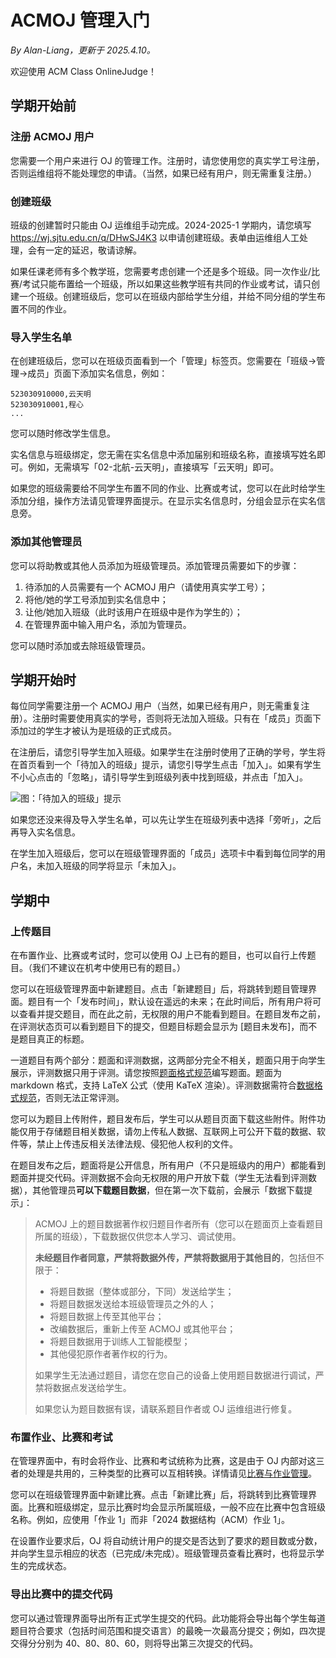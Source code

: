 # ACMOJ 管理入门

*By Alan-Liang，更新于 2025.4.10。*

欢迎使用 ACM Class OnlineJudge！

## 学期开始前

### 注册 ACMOJ 用户

您需要一个用户来进行 OJ 的管理工作。注册时，请您使用您的真实学工号注册，否则运维组将不能处理您的申请。（当然，如果已经有用户，则无需重复注册。）

### 创建班级

班级的创建暂时只能由 OJ 运维组手动完成。2024-2025-1 学期内，请您填写 <https://wj.sjtu.edu.cn/q/DHwSJ4K3> 以申请创建班级。表单由运维组人工处理，会有一定的延迟，敬请谅解。

如果任课老师有多个教学班，您需要考虑创建一个还是多个班级。同一次作业/比赛/考试只能布置给一个班级，所以如果这些教学班有共同的作业或考试，请只创建一个班级。创建班级后，您可以在班级内部给学生分组，并给不同分组的学生布置不同的作业。

### 导入学生名单

在创建班级后，您可以在班级页面看到一个「管理」标签页。您需要在「班级→管理→成员」页面下添加实名信息，例如：

```
523030910000,云天明
523030910001,程心
...
```

您可以随时修改学生信息。

实名信息与班级绑定，您无需在实名信息中添加届别和班级名称，直接填写姓名即可。例如，无需填写「02-北航-云天明」，直接填写「云天明」即可。

如果您的班级需要给不同学生布置不同的作业、比赛或考试，您可以在此时给学生添加分组，操作方法请见管理界面提示。在显示实名信息时，分组会显示在实名信息旁。

### 添加其他管理员

您可以将助教或其他人员添加为班级管理员。添加管理员需要如下的步骤：

1. 待添加的人员需要有一个 ACMOJ 用户（请使用真实学工号）；
1. 将他/她的学工号添加到实名信息中；
1. 让他/她加入班级（此时该用户在班级中是作为学生的）；
1. 在管理界面中输入用户名，添加为管理员。

您可以随时添加或去除班级管理员。

## 学期开始时

每位同学需要注册一个 ACMOJ 用户（当然，如果已经有用户，则无需重复注册）。注册时需要使用真实的学号，否则将无法加入班级。只有在「成员」页面下添加过的学生才被认为是班级的正式成员。

在注册后，请您引导学生加入班级。如果学生在注册时使用了正确的学号，学生将在首页看到一个「待加入的班级」提示，请您引导学生点击「加入」。如果有学生不小心点击的「忽略」，请引导学生到班级列表中找到班级，并点击「加入」。

![图：「待加入的班级」提示](https://acm.sjtu.edu.cn/OnlineJudge/oj-images/8a35fafe-c873-47c2-9267-ad481712f125)

如果您还没来得及导入学生名单，可以先让学生在班级列表中选择「旁听」，之后再导入实名信息。

在学生加入班级后，您可以在班级管理界面的「成员」选项卡中看到每位同学的用户名，未加入班级的同学将显示「未加入」。

## 学期中

### 上传题目

在布置作业、比赛或考试时，您可以使用 OJ 上已有的题目，也可以自行上传题目。（我们不建议在机考中使用已有的题目。）

您可以在班级管理界面中新建题目。点击「新建题目」后，将跳转到题目管理界面。题目有一个「发布时间」，默认设在遥远的未来；在此时间后，所有用户将可以查看并提交题目，而在此之前，无权限的用户不能看到题目。在题目发布之前，在评测状态页可以看到题目下的提交，但题目标题会显示为 [题目未发布]，而不是题目真正的标题。

一道题目有两个部分：题面和评测数据，这两部分完全不相关，题面只用于向学生展示，评测数据只用于评测。请您按照[题面格式规范](problem-format.md)编写题面。题面为 markdown 格式，支持 LaTeX 公式（使用 KaTeX 渲染）。评测数据需符合[数据格式规范](data-format.md)，否则无法正常评测。

您可以为题目上传附件，题目发布后，学生可以从题目页面下载这些附件。附件功能仅用于存储题目相关数据，请勿上传私人数据、互联网上可公开下载的数据、软件等，禁止上传违反相关法律法规、侵犯他人权利的文件。

在题目发布之后，题面将是公开信息，所有用户（不只是班级内的用户）都能看到题面并提交代码。评测数据不会向无权限的用户开放下载（学生无法看到评测数据），其他管理员**可以下载题目数据**，但在第一次下载前，会展示「数据下载提示」：

<!-- TO EDITORS: please also update web/templates/data_license.html -->
> ACMOJ 上的题目数据著作权归题目作者所有（您可以在题面页上查看题目所属的班级），下载数据仅供您本人学习、调试使用。
>
> **未经题目作者同意，严禁将数据外传，严禁将数据用于其他目的**，包括但不限于：
>
> - 将题目数据（整体或部分，下同）发送给学生；
> - 将题目数据发送给本班级管理员之外的人；
> - 将题目数据上传至其他平台；
> - 改编数据后，重新上传至 ACMOJ 或其他平台；
> - 将题目数据用于训练人工智能模型；
> - 其他侵犯原作者著作权的行为。
>
> 如果学生无法通过题目，请您在您自己的设备上使用题目数据进行调试，严禁将数据点发送给学生。
>
> 如果您认为题目数据有误，请联系题目作者或 OJ 运维组进行修复。

### 布置作业、比赛和考试

在管理界面中，有时会将作业、比赛和考试统称为比赛，这是由于 OJ 内部对这三者的处理是共用的，三种类型的比赛可以互相转换。详情请见[比赛与作业管理](interface.md#比赛与作业管理)。

您可以在班级管理界面中新建比赛。点击「新建比赛」后，将跳转到比赛管理界面。比赛和班级绑定，显示比赛时均会显示所属班级，一般不应在比赛中包含班级名称。例如，应使用「作业 1」而非「2024 数据结构（ACM）作业 1」。

在设置作业要求后，OJ 将自动统计用户的提交是否达到了要求的题目数或分数，并向学生显示相应的状态（已完成/未完成）。班级管理员查看比赛时，也将显示学生的完成状态。

### 导出比赛中的提交代码

您可以通过管理界面导出所有正式学生提交的代码。此功能将会导出每个学生每道题目符合要求（包括时间范围和提交语言）的最晚一次最高分提交；例如，四次提交得分分别为 40、80、80、60，则将导出第三次提交的代码。
